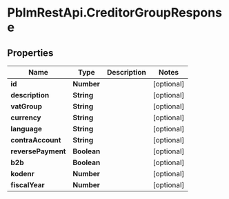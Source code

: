 # PblmRestApi.CreditorGroupResponse

## Properties
Name | Type | Description | Notes
------------ | ------------- | ------------- | -------------
**id** | **Number** |  | [optional] 
**description** | **String** |  | [optional] 
**vatGroup** | **String** |  | [optional] 
**currency** | **String** |  | [optional] 
**language** | **String** |  | [optional] 
**contraAccount** | **String** |  | [optional] 
**reversePayment** | **Boolean** |  | [optional] 
**b2b** | **Boolean** |  | [optional] 
**kodenr** | **Number** |  | [optional] 
**fiscalYear** | **Number** |  | [optional] 
